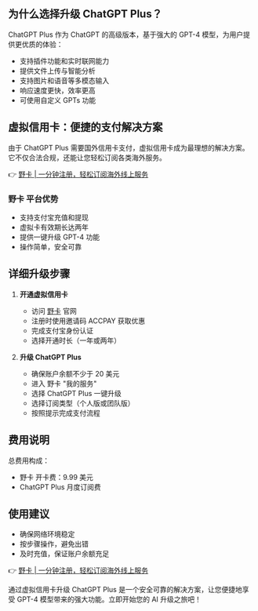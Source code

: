 ## 为什么选择升级 ChatGPT Plus？

ChatGPT Plus 作为 ChatGPT 的高级版本，基于强大的 GPT-4 模型，为用户提供更优质的体验：

- 支持插件功能和实时联网能力
- 提供文件上传与智能分析
- 支持图片和语音等多模态输入
- 响应速度更快，效率更高
- 可使用自定义 GPTs 功能

## 虚拟信用卡：便捷的支付解决方案

由于 ChatGPT Plus 需要国外信用卡支付，虚拟信用卡成为最理想的解决方案。它不仅合法合规，还能让您轻松订阅各类海外服务。

👉 [野卡 | 一分钟注册，轻松订阅海外线上服务](https://bit.ly/bewildcard)

### 野卡 平台优势

- 支持支付宝充值和提现
- 虚拟卡有效期长达两年
- 提供一键升级 GPT-4 功能
- 操作简单，安全可靠

## 详细升级步骤

1. **开通虚拟信用卡**
   - 访问 [野卡](https://bit.ly/bewildcard) 官网
   - 注册时使用邀请码 ACCPAY 获取优惠
   - 完成支付宝身份认证
   - 选择开通时长（一年或两年）

2. **升级 ChatGPT Plus**
   - 确保账户余额不少于 20 美元
   - 进入 野卡 "我的服务"
   - 选择 ChatGPT Plus 一键升级
   - 选择订阅类型（个人版或团队版）
   - 按照提示完成支付流程

## 费用说明

总费用构成：
- 野卡 开卡费：9.99 美元
- ChatGPT Plus 月度订阅费

## 使用建议

- 确保网络环境稳定
- 按步骤操作，避免出错
- 及时充值，保证账户余额充足

👉 [野卡 | 一分钟注册，轻松订阅海外线上服务](https://bit.ly/bewildcard)

通过虚拟信用卡升级 ChatGPT Plus 是一个安全可靠的解决方案，让您便捷地享受 GPT-4 模型带来的强大功能。立即开始您的 AI 升级之旅吧！